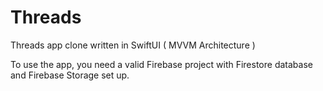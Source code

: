 # Threads

Threads app clone written in SwiftUI ( MVVM Architecture )

To use the app, you need a valid Firebase project with Firestore database and Firebase Storage set up.
